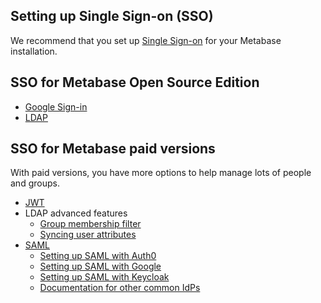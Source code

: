 ## Setting up Single Sign-on (SSO)

We recommend that you set up [Single Sign-on][sso-def] for your Metabase installation.

## SSO for Metabase Open Source Edition

- [Google Sign-in][google-sign-in]
- [LDAP][ldap]

## SSO for Metabase paid versions

With paid versions, you have more options to help manage lots of people and groups.

- [JWT][jwt]
- LDAP advanced features
  - [Group membership filter][ldap-group-membership-filter]
  - [Syncing user attributes][ldap-user-attributes]
- [SAML][saml]
  - [Setting up SAML with Auth0][saml-auth0]
  - [Setting up SAML with Google][saml-google]
  - [Setting up SAML with Keycloak][saml-keycloak]
  - [Documentation for other common IdPs][saml-other-idps]

[google-sign-in]: ./10-single-sign-on.html#enabling-google-sign-in
[jwt]: ../enterprise-guide/jwt.html
[ldap]: ./10-single-sign-on.html#enabling-ldap-authentication
[ldap-group-membership-filter]: ./10-single-sign-on.html#ldap-group-membership-filter
[ldap-user-attributes]: ./10-single-sign-on.html#syncing-user-attributes-with-ldap
[saml]: ../enterprise-guide/authenticating-with-saml.html
[saml-auth0]: ../enterprise-guide/saml-auth0.html
[saml-google]: ../enterprise-guide/saml-google.html
[saml-keycloak]: ../enterprise-guide/saml-keycloak.html
[saml-other-idps]: ../enterprise-guide/authenticating-with-saml.html#documentation-for-other-common-idps
[sso-def]: /glossary/sso.html
